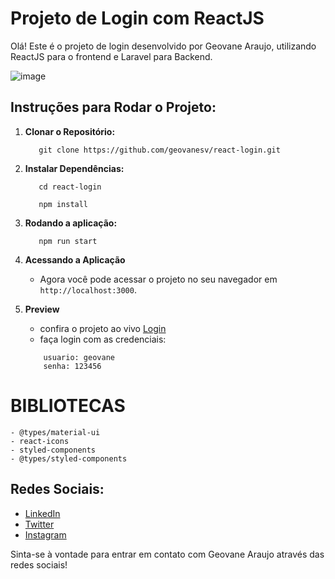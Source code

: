 # Projeto de Login com ReactJS

Olá! Este é o projeto de login desenvolvido por Geovane Araujo, utilizando ReactJS para o frontend e Laravel para Backend.

![image](https://github.com/user-attachments/assets/6cba695b-e37a-4bd5-a0d2-78c88984d3b2)

## Instruções para Rodar o Projeto:

1. **Clonar o Repositório:**

    ```
       git clone https://github.com/geovanesv/react-login.git
    
    ```

2. **Instalar Dependências:**
    ```
       cd react-login
        
       npm install
    
    ```

3. **Rodando a aplicação:**
    ```
       npm run start
    
    ```
4. **Acessando a Aplicação**
   
    - Agora você pode acessar o projeto no seu navegador em `http://localhost:3000`.

5. **Preview**
    - confira o projeto ao vivo [Login](https://react-login-teste.netlify.app/)
    - faça login com as credenciais:
    ```
        usuario: geovane
        senha: 123456

    ```



# BIBLIOTECAS
    - @types/material-ui
    - react-icons
    - styled-components
    - @types/styled-components


## Redes Sociais:

- [LinkedIn](https://www.linkedin.com/in/geovanesaraujo/)
- [Twitter](https://twitter.com/Geovane_ofc206)
- [Instagram](https://www.instagram.com/_geovane_araujo_/)

Sinta-se à vontade para entrar em contato com Geovane Araujo através das redes sociais!

